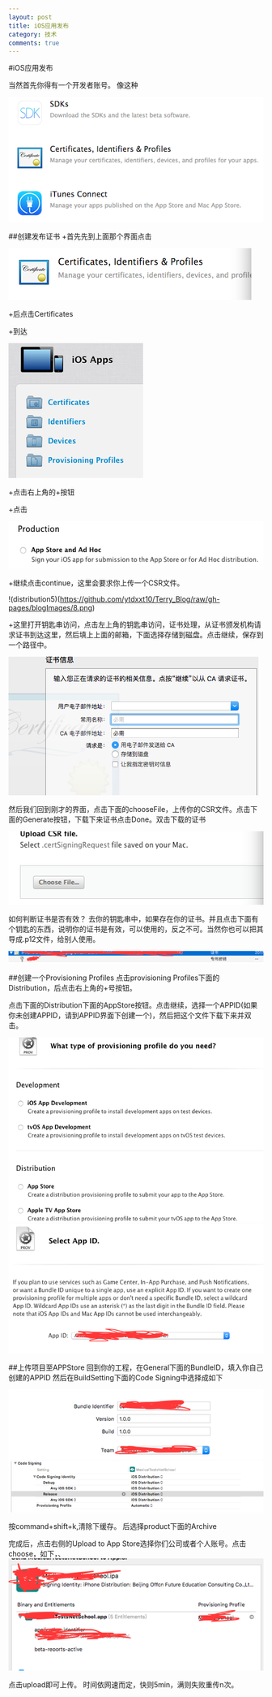 ```yaml
---
layout: post
title: iOS应用发布
category: 技术
comments: true
---
```


#iOS应用发布

当然首先你得有一个开发者账号。
像这种

![](https://github.com/ytdxxt10/Terry_Blog/raw/gh-pages/blogImages/three.jpg)


##创建发布证书
+首先先到上面那个界面点击

![distribution2](https://github.com/ytdxxt10/Terry_Blog/raw/gh-pages/blogImages/4.png)

+后点击Certificates

+到达

![distribution3](https://github.com/ytdxxt10/Terry_Blog/raw/gh-pages/blogImages/5.png)

+点击右上角的+按钮

+点击

![distribution4](https://github.com/ytdxxt10/Terry_Blog/raw/gh-pages/blogImages/7.png)

+继续点击continue，这里会要求你上传一个CSR文件。

!(distribution5)(https://github.com/ytdxxt10/Terry_Blog/raw/gh-pages/blogImages/8.png)

+这里打开钥匙串访问，点击左上角的钥匙串访问，证书处理，从证书颁发机构请求证书到达这里，然后填上上面的邮箱，下面选择存储到磁盘。点击继续，保存到一个路径中。

![distribution6](https://github.com/ytdxxt10/Terry_Blog/raw/gh-pages/blogImages/9.png)

然后我们回到刚才的界面，点击下面的chooseFile，上传你的CSR文件。点击下面的Generate按钮，下载下来证书点击Done。双击下载的证书

![distribution7](https://github.com/ytdxxt10/Terry_Blog/raw/gh-pages/blogImages/10.png)

如何判断证书是否有效？
去你的钥匙串中，如果存在你的证书。并且点击下面有个钥匙的东西，说明你的证书是有效，可以使用的，反之不可。当然你也可以把其导成.p12文件，给别人使用。

![distribution8](https://github.com/ytdxxt10/Terry_Blog/raw/gh-pages/blogImages/11.png)

##创建一个Provisioning Profiles
点击provisioning Profiles下面的Distribution，后点击右上角的+号按钮。

点击下面的Distribution下面的AppStore按钮。点击继续，选择一个APPID(如果你未创建APPID，请到APPID界面下创建一个)，然后把这个文件下载下来并双击。

![distribution9](https://github.com/ytdxxt10/Terry_Blog/raw/gh-pages/blogImages/12.png)
![distribution10](https://github.com/ytdxxt10/Terry_Blog/raw/gh-pages/blogImages/13.png)

##上传项目至APPStore
回到你的工程，在General下面的BundleID，填入你自己创建的APPID
然后在BuildSetting下面的Code Signing中选择成如下

![distribution11](https://github.com/ytdxxt10/Terry_Blog/raw/gh-pages/blogImages/14.png)
![distribution12](https://github.com/ytdxxt10/Terry_Blog/raw/gh-pages/blogImages/15.png)

按command+shift+k,清除下缓存。
后选择product下面的Archive

完成后，点击右侧的Upload to App Store选择你们公司或者个人账号。点击choose，如下，、
![distribution12](https://github.com/ytdxxt10/Terry_Blog/raw/gh-pages/blogImages/enterprise1.png)

点击upload即可上传。
时间依网速而定，快则5min，满则失败重传n次。
